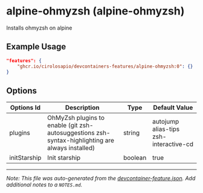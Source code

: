 
# alpine-ohmyzsh (alpine-ohmyzsh)

Installs ohmyzsh on alpine

## Example Usage

```json
"features": {
    "ghcr.io/cirolosapio/devcontainers-features/alpine-ohmyzsh:0": {}
}
```

## Options

| Options Id | Description | Type | Default Value |
|-----|-----|-----|-----|
| plugins | OhMyZsh plugins to enable (git zsh-autosuggestions zsh-syntax-highlighting are always installed) | string | autojump alias-tips zsh-interactive-cd |
| initStarship | Init starship | boolean | true |



---

_Note: This file was auto-generated from the [devcontainer-feature.json](https://github.com/cirolosapio/devcontainers-features/blob/main/src/alpine-ohmyzsh/devcontainer-feature.json).  Add additional notes to a `NOTES.md`._

